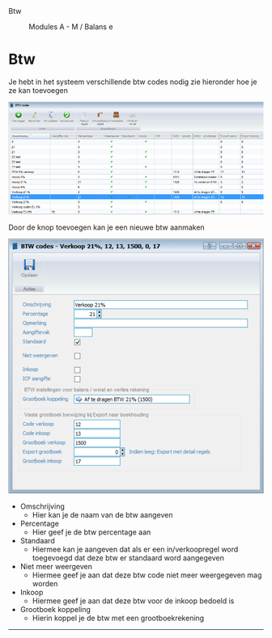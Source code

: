 <properties>
	<page>
		<title>Btw</title>
		<description>Btw</description>
	</page>
	<menu>
		<position>Modules A - M / Balans</position>
		<title>Btw</title>
		<sort>e</sort>
	</menu>
</properties>

# Btw #

Je hebt in het systeem verschillende btw codes nodig zie hieronder hoe je ze kan toevoegen 

![](images/1.png)

Door de knop toevoegen kan je een nieuwe btw aanmaken
 
![](images/2.png)

- Omschrijving
	- Hier kan je de naam van de btw aangeven
- Percentage
	- Hier geef je de btw percentage aan
- Standaard
	- Hiermee kan je aangeven dat als er een in/verkoopregel word toegevoegd dat deze btw er standaard word aangegeven
- Niet meer weergeven
	- Hiermee geef je aan dat deze btw code niet meer weergegeven mag worden
- Inkoop
	- Hiermee geef je aan dat deze btw voor de inkoop bedoeld is	 
- Grootboek koppeling
	- Hierin koppel je de btw met een grootboekrekening

----------